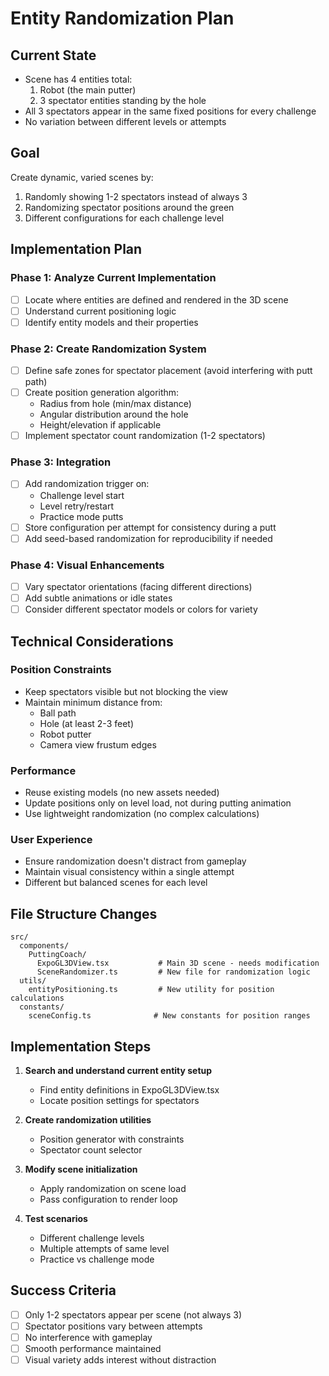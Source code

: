 # Entity Randomization Plan

## Current State
- Scene has 4 entities total:
  1. Robot (the main putter)
  2. 3 spectator entities standing by the hole
- All 3 spectators appear in the same fixed positions for every challenge
- No variation between different levels or attempts

## Goal
Create dynamic, varied scenes by:
1. Randomly showing 1-2 spectators instead of always 3
2. Randomizing spectator positions around the green
3. Different configurations for each challenge level

## Implementation Plan

### Phase 1: Analyze Current Implementation
- [ ] Locate where entities are defined and rendered in the 3D scene
- [ ] Understand current positioning logic
- [ ] Identify entity models and their properties

### Phase 2: Create Randomization System
- [ ] Define safe zones for spectator placement (avoid interfering with putt path)
- [ ] Create position generation algorithm:
  - Radius from hole (min/max distance)
  - Angular distribution around the hole
  - Height/elevation if applicable
- [ ] Implement spectator count randomization (1-2 spectators)

### Phase 3: Integration
- [ ] Add randomization trigger on:
  - Challenge level start
  - Level retry/restart
  - Practice mode putts
- [ ] Store configuration per attempt for consistency during a putt
- [ ] Add seed-based randomization for reproducibility if needed

### Phase 4: Visual Enhancements
- [ ] Vary spectator orientations (facing different directions)
- [ ] Add subtle animations or idle states
- [ ] Consider different spectator models or colors for variety

## Technical Considerations

### Position Constraints
- Keep spectators visible but not blocking the view
- Maintain minimum distance from:
  - Ball path
  - Hole (at least 2-3 feet)
  - Robot putter
  - Camera view frustum edges

### Performance
- Reuse existing models (no new assets needed)
- Update positions only on level load, not during putting animation
- Use lightweight randomization (no complex calculations)

### User Experience
- Ensure randomization doesn't distract from gameplay
- Maintain visual consistency within a single attempt
- Different but balanced scenes for each level

## File Structure Changes
```
src/
  components/
    PuttingCoach/
      ExpoGL3DView.tsx           # Main 3D scene - needs modification
      SceneRandomizer.ts         # New file for randomization logic
  utils/
    entityPositioning.ts         # New utility for position calculations
  constants/
    sceneConfig.ts              # New constants for position ranges
```

## Implementation Steps

1. **Search and understand current entity setup**
   - Find entity definitions in ExpoGL3DView.tsx
   - Locate position settings for spectators
   
2. **Create randomization utilities**
   - Position generator with constraints
   - Spectator count selector
   
3. **Modify scene initialization**
   - Apply randomization on scene load
   - Pass configuration to render loop
   
4. **Test scenarios**
   - Different challenge levels
   - Multiple attempts of same level
   - Practice vs challenge mode

## Success Criteria
- [ ] Only 1-2 spectators appear per scene (not always 3)
- [ ] Spectator positions vary between attempts
- [ ] No interference with gameplay
- [ ] Smooth performance maintained
- [ ] Visual variety adds interest without distraction